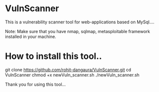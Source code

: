 # VulnScanner
This is a vulnerability scanner tool for web-applications based on MySql....

Note: Make sure that you have nmap, sqlmap, metasploitable framework installed in your machine.

# How to install this tool..
  git clone https://github.com/rohit-dangaura/VulnScanner.git
  cd VulnScanner
  chmod +x newVuln_scanner.sh
  ./newVuln_scanner.sh

Thank you for using this tool...
